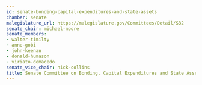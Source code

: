 ```yaml
---
id: senate-bonding-capital-expenditures-and-state-assets
chamber: senate
malegislature_url: https://malegislature.gov/Committees/Detail/S32
senate_chair: michael-moore
senate_members:
- walter-timilty
- anne-gobi
- john-keenan
- donald-humason
- viriato-demacedo
senate_vice_chair: nick-collins
title: Senate Committee on Bonding, Capital Expenditures and State Assets
---
```

